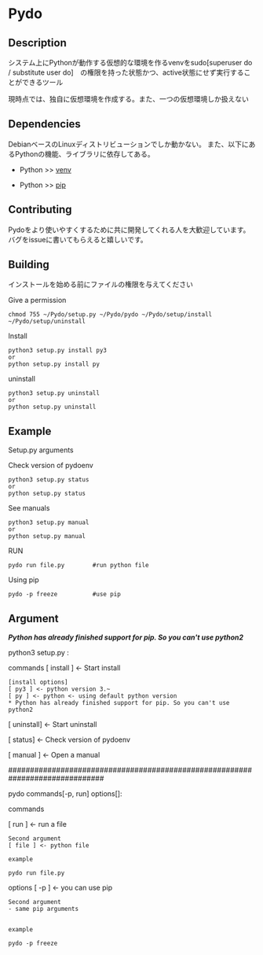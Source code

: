 # Pydo

## Description
システム上にPythonが動作する仮想的な環境を作るvenvをsudo[superuser do / substitute user do]　の権限を持った状態かつ、active状態にせず実行することができるツール

現時点では、独自に仮想環境を作成する。また、一つの仮想環境しか扱えない

## Dependencies
DebianベースのLinuxディストリビューションでしか動かない。
また、以下にあるPythonの機能、ライブラリに依存してある。

- Python >> [venv](https://docs.python.org/ja/3/library/venv.html)
  
- Python >> [pip](https://pip.pypa.io/en/stable/)

## Contributing
Pydoをより使いやすくするために共に開発してくれる人を大歓迎しています。バグをissueに書いてもらえると嬉しいです。


## Building

インストールを始める前にファイルの権限を与えてください

Give a permission
```
chmod 755 ~/Pydo/setup.py ~/Pydo/pydo ~/Pydo/setup/install ~/Pydo/setup/uninstall

```

Install
```command
python3 setup.py install py3
or
python setup.py install py
```
uninstall 
```command
python3 setup.py uninstall
or
python setup.py uninstall
```

## Example

Setup.py arguments

Check version of pydoenv
```command
python3 setup.py status
or
python setup.py status
```

See manuals
```command
python3 setup.py manual
or
python setup.py manual
```




RUN
```command
pydo run file.py        #run python file
```

Using pip
```command
pydo -p freeze          #use pip
```

## Argument

***Python has already finished support for pip. So you can't use python2***

python3 setup.py :

commands
[ install ] <- Start install

    [install options]
    [ py3 ] <- python version 3.~
    [ py ] <- python <- using default python version
    * Python has already finished support for pip. So you can't use python2

[ uninstall] <- Start uninstall

[ status] <- Check version of pydoenv

[ manual ]  <- Open a manual



##############################################################################

pydo commands[-p, run]  options[]:


commands

[ run ] <- run a file

    Second argument
    [ file ] <- python file
    
    example
    
    pydo run file.py

options
[ -p ] <- you can use pip

    Second argument
    - same pip arguments


    example 
    
    pydo -p freeze
